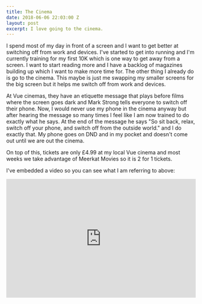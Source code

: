 ```yaml
---
title: The Cinema
date: 2018-06-06 22:03:00 Z
layout: post
excerpt: I love going to the cinema.
---
```


I spend most of my day in front of a screen and I want to get better at switching off from work and devices. I've started to get into running and I'm currently training for my first 10K which is one way to get away from a screen. I want to start reading more and I have a backlog of magazines building up which I want to make more time for. The other thing I already do is go to the cinema. This maybe is just me swapping my smaller screens for the big screen but it helps me switch off from work and devices.

At Vue cinemas, they have an etiquette message that plays before films where the screen goes dark and Mark Strong tells everyone to switch off their phone. Now, I would never use my phone in the cinema anyway but after hearing the message so many times I feel like I am now trained to do exactly what he says. At the end of the message he says "So sit back, relax, switch off your phone, and switch off from the outside world." and I do exactly that. My phone goes on DND and in my pocket and doesn't come out until we are out the cinema.

On top of this, tickets are only £4.99 at my local Vue cinema and most weeks we take advantage of Meerkat Movies so it is 2 for 1 tickets.

I've embedded a video so you can see what I am referring to above:

<iframe style="max-width: 560px; width: 100%;" height="315" src="https://www.youtube.com/embed/m3ZUFixrby8" frameborder="0" allow="autoplay; encrypted-media" allowfullscreen></iframe>
